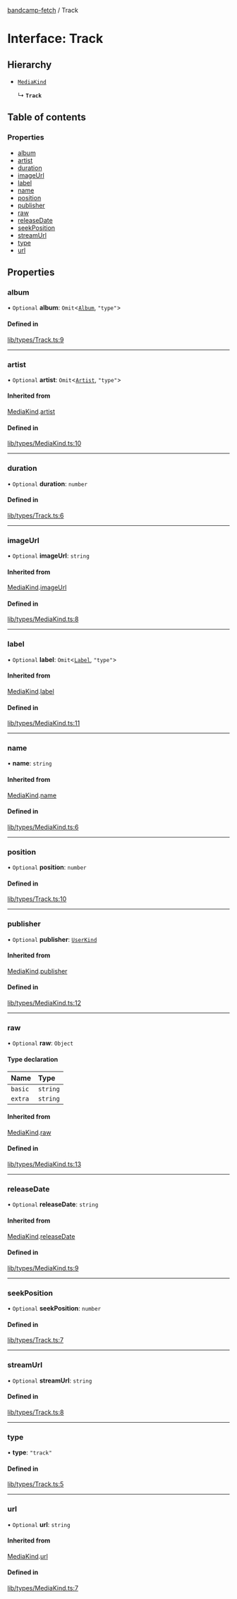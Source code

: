[bandcamp-fetch](../README.md) / Track

# Interface: Track

## Hierarchy

- [`MediaKind`](MediaKind.md)

  ↳ **`Track`**

## Table of contents

### Properties

- [album](Track.md#album)
- [artist](Track.md#artist)
- [duration](Track.md#duration)
- [imageUrl](Track.md#imageurl)
- [label](Track.md#label)
- [name](Track.md#name)
- [position](Track.md#position)
- [publisher](Track.md#publisher)
- [raw](Track.md#raw)
- [releaseDate](Track.md#releasedate)
- [seekPosition](Track.md#seekposition)
- [streamUrl](Track.md#streamurl)
- [type](Track.md#type)
- [url](Track.md#url)

## Properties

### album

• `Optional` **album**: `Omit`<[`Album`](Album.md), ``"type"``\>

#### Defined in

[lib/types/Track.ts:9](https://github.com/patrickkfkan/bandcamp-fetch/blob/eace49c/src/lib/types/Track.ts#L9)

___

### artist

• `Optional` **artist**: `Omit`<[`Artist`](Artist.md), ``"type"``\>

#### Inherited from

[MediaKind](MediaKind.md).[artist](MediaKind.md#artist)

#### Defined in

[lib/types/MediaKind.ts:10](https://github.com/patrickkfkan/bandcamp-fetch/blob/eace49c/src/lib/types/MediaKind.ts#L10)

___

### duration

• `Optional` **duration**: `number`

#### Defined in

[lib/types/Track.ts:6](https://github.com/patrickkfkan/bandcamp-fetch/blob/eace49c/src/lib/types/Track.ts#L6)

___

### imageUrl

• `Optional` **imageUrl**: `string`

#### Inherited from

[MediaKind](MediaKind.md).[imageUrl](MediaKind.md#imageurl)

#### Defined in

[lib/types/MediaKind.ts:8](https://github.com/patrickkfkan/bandcamp-fetch/blob/eace49c/src/lib/types/MediaKind.ts#L8)

___

### label

• `Optional` **label**: `Omit`<[`Label`](Label.md), ``"type"``\>

#### Inherited from

[MediaKind](MediaKind.md).[label](MediaKind.md#label)

#### Defined in

[lib/types/MediaKind.ts:11](https://github.com/patrickkfkan/bandcamp-fetch/blob/eace49c/src/lib/types/MediaKind.ts#L11)

___

### name

• **name**: `string`

#### Inherited from

[MediaKind](MediaKind.md).[name](MediaKind.md#name)

#### Defined in

[lib/types/MediaKind.ts:6](https://github.com/patrickkfkan/bandcamp-fetch/blob/eace49c/src/lib/types/MediaKind.ts#L6)

___

### position

• `Optional` **position**: `number`

#### Defined in

[lib/types/Track.ts:10](https://github.com/patrickkfkan/bandcamp-fetch/blob/eace49c/src/lib/types/Track.ts#L10)

___

### publisher

• `Optional` **publisher**: [`UserKind`](UserKind.md)

#### Inherited from

[MediaKind](MediaKind.md).[publisher](MediaKind.md#publisher)

#### Defined in

[lib/types/MediaKind.ts:12](https://github.com/patrickkfkan/bandcamp-fetch/blob/eace49c/src/lib/types/MediaKind.ts#L12)

___

### raw

• `Optional` **raw**: `Object`

#### Type declaration

| Name | Type |
| :------ | :------ |
| `basic` | `string` |
| `extra` | `string` |

#### Inherited from

[MediaKind](MediaKind.md).[raw](MediaKind.md#raw)

#### Defined in

[lib/types/MediaKind.ts:13](https://github.com/patrickkfkan/bandcamp-fetch/blob/eace49c/src/lib/types/MediaKind.ts#L13)

___

### releaseDate

• `Optional` **releaseDate**: `string`

#### Inherited from

[MediaKind](MediaKind.md).[releaseDate](MediaKind.md#releasedate)

#### Defined in

[lib/types/MediaKind.ts:9](https://github.com/patrickkfkan/bandcamp-fetch/blob/eace49c/src/lib/types/MediaKind.ts#L9)

___

### seekPosition

• `Optional` **seekPosition**: `number`

#### Defined in

[lib/types/Track.ts:7](https://github.com/patrickkfkan/bandcamp-fetch/blob/eace49c/src/lib/types/Track.ts#L7)

___

### streamUrl

• `Optional` **streamUrl**: `string`

#### Defined in

[lib/types/Track.ts:8](https://github.com/patrickkfkan/bandcamp-fetch/blob/eace49c/src/lib/types/Track.ts#L8)

___

### type

• **type**: ``"track"``

#### Defined in

[lib/types/Track.ts:5](https://github.com/patrickkfkan/bandcamp-fetch/blob/eace49c/src/lib/types/Track.ts#L5)

___

### url

• `Optional` **url**: `string`

#### Inherited from

[MediaKind](MediaKind.md).[url](MediaKind.md#url)

#### Defined in

[lib/types/MediaKind.ts:7](https://github.com/patrickkfkan/bandcamp-fetch/blob/eace49c/src/lib/types/MediaKind.ts#L7)
